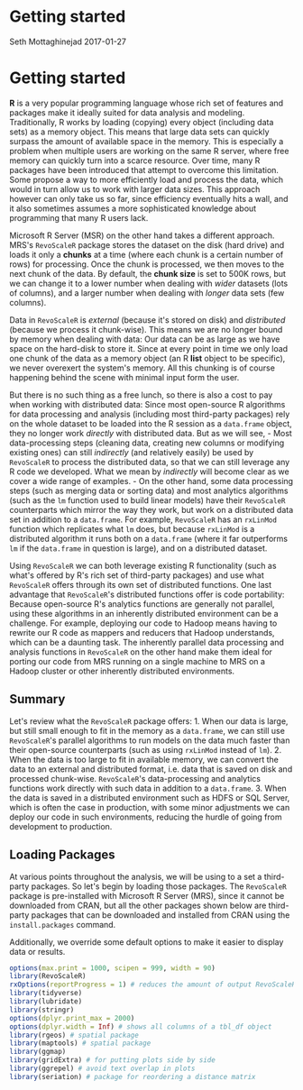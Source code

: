 Getting started
================
Seth Mottaghinejad
2017-01-27

Getting started
===============

**R** is a very popular programming language whose rich set of features and packages make it ideally suited for data analysis and modeling. Traditionally, R works by loading (copying) every object (including data sets) as a memory object. This means that large data sets can quickly surpass the amount of available space in the memory. This is especially a problem when multiple users are working on the same R server, where free memory can quickly turn into a scarce resource. Over time, many R packages have been introduced that attempt to overcome this limitation. Some propose a way to more efficiently load and process the data, which would in turn allow us to work with larger data sizes. This approach however can only take us so far, since efficiency eventually hits a wall, and it also sometimes assumes a more sophisticated knowledge about programming that many R users lack.

Microsoft R Server (MSR) on the other hand takes a different approach. MRS's `RevoScaleR` package stores the dataset on the disk (hard drive) and loads it only a **chunks** at a time (where each chunk is a certain number of rows) for processing. Once the chunk is processed, we then moves to the next chunk of the data. By default, the **chunk size** is set to 500K rows, but we can change it to a lower number when dealing with *wider* datasets (lots of columns), and a larger number when dealing with *longer* data sets (few columns).

Data in `RevoScaleR` is *external* (because it's stored on disk) and *distributed* (because we process it chunk-wise). This means we are no longer bound by memory when dealing with data: Our data can be as large as we have space on the hard-disk to store it. Since at every point in time we only load one chunk of the data as a memory object (an R **list** object to be specific), we never overexert the system's memory. All this chunking is of course happening behind the scene with minimal input form the user.

But there is no such thing as a free lunch, so there is also a cost to pay when working with distributed data: Since most open-source R algorithms for data processing and analysis (including most third-party packages) rely on the whole dataset to be loaded into the R session as a `data.frame` object, they no longer work *directly* with distributed data. But as we will see, - Most data-processing steps (cleaning data, creating new columns or modifying existing ones) can still *indirectly* (and relatively easily) be used by `RevoScaleR` to process the distributed data, so that we can still leverage any R code we developed. What we mean by *indirectly* will become clear as we cover a wide range of examples. - On the other hand, some data processing steps (such as merging data or sorting data) and most analytics algorithms (such as the `lm` function used to build linear models) have their `RevoScaleR` counterparts which mirror the way they work, but work on a distributed data set in addition to a `data.frame`. For example, `RevoScaleR` has an `rxLinMod` function which replicates what `lm` does, but because `rxLinMod` is a distributed algorithm it runs both on a `data.frame` (where it far outperforms `lm` if the `data.frame` in question is large), and on a distributed dataset.

Using `RevoScaleR` we can both leverage existing R functionality (such as what's offered by R's rich set of third-party packages) and use what `RevoScaleR` offers through its own set of distributed functions. One last advantage that `RevoScaleR`'s distributed functions offer is code portability: Because open-source R's analytics functions are generally not parallel, using these algorithms in an inherently distributed environment can be a challenge. For example, deploying our code to Hadoop means having to rewrite our R code as mappers and reducers that Hadoop understands, which can be a daunting task. The inherently parallel data processing and analysis functions in `RevoScaleR` on the other hand make them ideal for porting our code from MRS running on a single machine to MRS on a Hadoop cluster or other inherently distributed environments.

Summary
-------

Let's review what the `RevoScaleR` package offers: 1. When our data is large, but still small enough to fit in the memory as a `data.frame`, we can still use `RevoScaleR`'s parallel algorithms to run models on the data much faster than their open-source counterparts (such as using `rxLinMod` instead of `lm`). 2. When the data is too large to fit in available memory, we can convert the data to an external and distributed format, i.e. data that is saved on disk and processed chunk-wise. `RevoScaleR`'s data-processing and analytics functions work directly with such data in addition to a `data.frame`. 3. When the data is saved in a distributed environment such as HDFS or SQL Server, which is often the case in production, with some minor adjustments we can deploy our code in such environments, reducing the hurdle of going from development to production.

Loading Packages
----------------

At various points throughout the analysis, we will be using to a set a third-party packages. So let's begin by loading those packages. The `RevoScaleR` package is pre-installed with Microsoft R Server (MRS), since it cannot be downloaded from CRAN, but all the other packages shown below are third-party packages that can be downloaded and installed from CRAN using the `install.packages` command.

Additionally, we override some default options to make it easier to display data or results.

``` r
options(max.print = 1000, scipen = 999, width = 90)
library(RevoScaleR)
rxOptions(reportProgress = 1) # reduces the amount of output RevoScaleR produces
library(tidyverse)
library(lubridate)
library(stringr)
options(dplyr.print_max = 2000)
options(dplyr.width = Inf) # shows all columns of a tbl_df object
library(rgeos) # spatial package
library(maptools) # spatial package
library(ggmap)
library(gridExtra) # for putting plots side by side
library(ggrepel) # avoid text overlap in plots
library(seriation) # package for reordering a distance matrix
```
